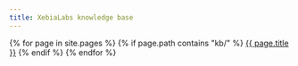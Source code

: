 ```yaml
---
title: XebiaLabs knowledge base
---
```

{% for page in site.pages %}
  {% if page.path contains "kb/" %}
<a href="{{ page.url}}">{{ page.title }}</a>
  {% endif %}
{% endfor %}
